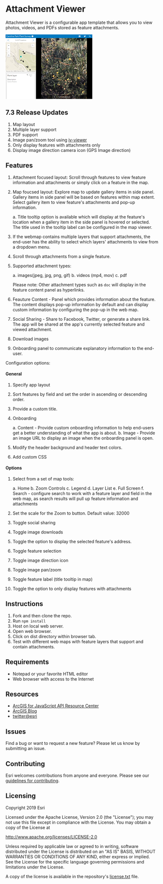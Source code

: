 # Attachment Viewer

Attachment Viewer is a configurable app template that allows you to view photos, videos, and PDFs stored as feature attachments.

![Attachment Viewer Preview](images/attachment-viewer.png)

## 7.3 Release Updates

1. Map layout
2. Multiple layer support
3. PDF support
4. Image pan/zoom tool using [iv-viewer](https://github.com/s-yadav/iv-viewer)
5. Only display features with attachments only
6. Display image direction camera icon (GPS Image direction)

## Features

1. Attachment focused layout: Scroll through features to view feature information and attachments or simply click on a feature in the map.

2. Map foucsed layout: Explore map to update gallery items in side panel. Gallery items in side panel will be based on features within map extent. Select gallery item to view feature's attachments and pop-up information.

   a. Title tooltip option is available which will display at the feature's location when a gallery item in the side panel is hovered or selected. The title used in the tooltip label can be configured in the map viewer.

3. If the webmap contains multiple layers that support attachments, the end-user has the ability to select which layers' attachments to view from a dropdown menu.

4. Scroll through attachments from a single feature.

5. Supported attachment types:

   a. images(jpeg, jpg, png, gif)
   b. videos (mp4, mov)
   c. pdf

   Please note: Other attachment types such as `doc` will display in the feature content panel as hyperlinks.

6. Feauture Content - Panel which provides information about the feature. The content displays pop-up information by default and can display custom information by configuring the pop-up in the web map.

7. Social Sharing - Share to Facebook, Twitter, or generate a share link. The app will be shared at the app's currently selected feature and viewed attachment.

8. Download images

9. Onboarding panel to communicate explanatory information to the end-user.

Configuration options:

#### General

1. Specify app layout

2. Sort features by field and set the order in ascending or descending order.

3. Provide a custom title.

4. Onboarding

   a. Content - Provide custom onboarding information to help end-users get a better understanding of what the app is about.
   b. Image - Provide an image URL to display an image when the onboarding panel is open.

5. Modify the header background and header text colors.

6. Add custom CSS

#### Options

1. Select from a set of map tools:

   a. Home
   b. Zoom Controls
   c. Legend
   d. Layer List
   e. Full Screen
   f. Search - configure search to work with a feature layer and field in the web map, as search results will pull up feature information and attachments

2. Set the scale for the Zoom to button. Default value: 32000
3. Toggle social sharing
4. Toggle image downloads
5. Toggle the option to display the selected feature's address.
6. Toggle feature selection
7. Toggle image direction icon
8. Toggle image pan/zoom
9. Toggle feature label (title tooltip in map)
10. Toggle the option to only display features with attachments

## Instructions

1. Fork and then clone the repo.
2. Run `npm install`
3. Host on local web server.
4. Open web browser.
5. Click on dist directory within browser tab.
6. Test with different web maps with feature layers that support and contain attachments.

## Requirements

- Notepad or your favorite HTML editor
- Web browser with access to the Internet

## Resources

- [ArcGIS for JavaScript API Resource Center](http://help.arcgis.com/en/webapi/javascript/arcgis/index.html)
- [ArcGIS Blog](http://blogs.esri.com/esri/arcgis/)
- [twitter@esri](http://twitter.com/esri)

## Issues

Find a bug or want to request a new feature? Please let us know by submitting an issue.

## Contributing

Esri welcomes contributions from anyone and everyone. Please see our [guidelines for contributing](https://github.com/esri/contributing).

## Licensing

Copyright 2019 Esri

Licensed under the Apache License, Version 2.0 (the "License");
you may not use this file except in compliance with the License.
You may obtain a copy of the License at

http://www.apache.org/licenses/LICENSE-2.0

Unless required by applicable law or agreed to in writing, software
distributed under the License is distributed on an "AS IS" BASIS,
WITHOUT WARRANTIES OR CONDITIONS OF ANY KIND, either express or implied.
See the License for the specific language governing permissions and
limitations under the License.

A copy of the license is available in the repository's [license.txt](License.txt) file.
